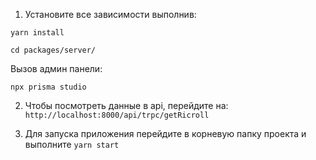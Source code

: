 1. Установите все зависимости выполнив:
```
yarn install
```

```
cd packages/server/

```

Вызов админ панели:
```
npx prisma studio
```

2. Чтобы посмотреть данные в api, перейдите на:
``
http://localhost:8000/api/trpc/getRicroll
``

3. Для запуска приложения перейдите в корневую папку проекта и выполните `yarn start`
